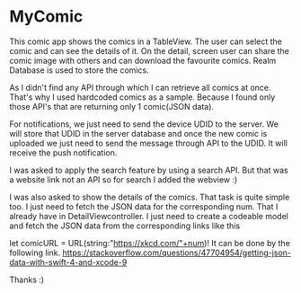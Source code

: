 # MyComic

This comic app shows the comics in a TableView. The user can select the comic and can see the details of it. On the detail, screen user can share the comic image with others and can download the favourite comics. Realm Database is used to store the comics.

As I didn't find any API through which I can retrieve all comics at once. That's why I used hardcoded comics as a sample. Because I found only those API's that are returning only 1 comic(JSON data).

For notifications, we just need to send the device UDID to the server. We will store that UDID in the server database and once the new comic is uploaded we just need to send the message through API to the UDID. It will receive the push notification.

I was asked to apply the search feature by using a search API. But that was a website link not an API so for search I added the webview :)

I was also asked to show the details of the comics. That task is quite simple too. I just need to fetch the JSON data for the corresponding num. That I already have in DetailViewcontroller. I just need to create a codeable model and fetch the JSON data from the corresponding links like this

let comicURL = URL(string:"https://xkcd.com/"+num)! It can be done by the following link. https://stackoverflow.com/questions/47704954/getting-json-data-with-swift-4-and-xcode-9

Thanks :)

